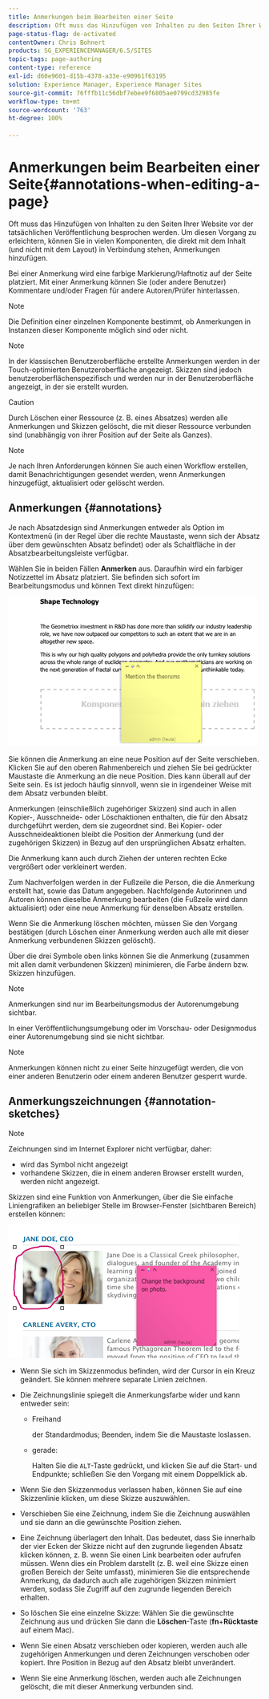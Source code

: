 ```yaml
---
title: Anmerkungen beim Bearbeiten einer Seite
description: Oft muss das Hinzufügen von Inhalten zu den Seiten Ihrer Website vor der tatsächlichen Veröffentlichung besprochen werden. Zur Erleichterung dieses Vorgangs können Sie in vielen Komponenten, die in direkter Verbindung mit dem Inhalt stehen, Anmerkungen hinzufügen.
page-status-flag: de-activated
contentOwner: Chris Bohnert
products: SG_EXPERIENCEMANAGER/6.5/SITES
topic-tags: page-authoring
content-type: reference
exl-id: d60e9601-d15b-4378-a33e-e90961f63195
solution: Experience Manager, Experience Manager Sites
source-git-commit: 76fffb11c56dbf7ebee9f6805ae0799cd32985fe
workflow-type: tm+mt
source-wordcount: '763'
ht-degree: 100%

---
```


# Anmerkungen beim Bearbeiten einer Seite{#annotations-when-editing-a-page}

Oft muss das Hinzufügen von Inhalten zu den Seiten Ihrer Website vor der tatsächlichen Veröffentlichung besprochen werden. Um diesen Vorgang zu erleichtern, können Sie in vielen Komponenten, die direkt mit dem Inhalt (und nicht mit dem Layout) in Verbindung stehen, Anmerkungen hinzufügen.

Bei einer Anmerkung wird eine farbige Markierung/Haftnotiz auf der Seite platziert. Mit einer Anmerkung können Sie (oder andere Benutzer) Kommentare und/oder Fragen für andere Autoren/Prüfer hinterlassen.

>[!NOTE]
>
>Die Definition einer einzelnen Komponente bestimmt, ob Anmerkungen in Instanzen dieser Komponente möglich sind oder nicht.

>[!NOTE]
>
>In der klassischen Benutzeroberfläche erstellte Anmerkungen werden in der Touch-optimierten Benutzeroberfläche angezeigt. Skizzen sind jedoch benutzeroberflächenspezifisch und werden nur in der Benutzeroberfläche angezeigt, in der sie erstellt wurden.

>[!CAUTION]
>
>Durch Löschen einer Ressource (z. B. eines Absatzes) werden alle Anmerkungen und Skizzen gelöscht, die mit dieser Ressource verbunden sind (unabhängig von ihrer Position auf der Seite als Ganzes).

>[!NOTE]
>
>Je nach Ihren Anforderungen können Sie auch einen Workflow erstellen, damit Benachrichtigungen gesendet werden, wenn Anmerkungen hinzugefügt, aktualisiert oder gelöscht werden.

## Anmerkungen {#annotations}

Je nach Absatzdesign sind Anmerkungen entweder als Option im Kontextmenü (in der Regel über die rechte Maustaste, wenn sich der Absatz über dem gewünschten Absatz befindet) oder als Schaltfläche in der Absatzbearbeitungsleiste verfügbar.

Wählen Sie in beiden Fällen **Anmerken** aus. Daraufhin wird ein farbiger Notizzettel im Absatz platziert. Sie befinden sich sofort im Bearbeitungsmodus und können Text direkt hinzufügen:

![chlimage_1-137](assets/chlimage_1-137.png)

Sie können die Anmerkung an eine neue Position auf der Seite verschieben. Klicken Sie auf den oberen Rahmenbereich und ziehen Sie bei gedrückter Maustaste die Anmerkung an die neue Position. Dies kann überall auf der Seite sein. Es ist jedoch häufig sinnvoll, wenn sie in irgendeiner Weise mit dem Absatz verbunden bleibt.

Anmerkungen (einschließlich zugehöriger Skizzen) sind auch in allen Kopier-, Ausschneide- oder Löschaktionen enthalten, die für den Absatz durchgeführt werden, dem sie zugeordnet sind. Bei Kopier- oder Ausschneideaktionen bleibt die Position der Anmerkung (und der zugehörigen Skizzen) in Bezug auf den ursprünglichen Absatz erhalten.

Die Anmerkung kann auch durch Ziehen der unteren rechten Ecke vergrößert oder verkleinert werden.

Zum Nachverfolgen werden in der Fußzeile die Person, die die Anmerkung erstellt hat, sowie das Datum angegeben. Nachfolgende Autorinnen und Autoren können dieselbe Anmerkung bearbeiten (die Fußzeile wird dann aktualisiert) oder eine neue Anmerkung für denselben Absatz erstellen.

Wenn Sie die Anmerkung löschen möchten, müssen Sie den Vorgang bestätigen (durch Löschen einer Anmerkung werden auch alle mit dieser Anmerkung verbundenen Skizzen gelöscht).

Über die drei Symbole oben links können Sie die Anmerkung (zusammen mit allen damit verbundenen Skizzen) minimieren, die Farbe ändern bzw. Skizzen hinzufügen.

>[!NOTE]
>
>Anmerkungen sind nur im Bearbeitungsmodus der Autorenumgebung sichtbar.
>
>In einer Veröffentlichungsumgebung oder im Vorschau- oder Designmodus einer Autorenumgebung sind sie nicht sichtbar.

>[!NOTE]
>
>Anmerkungen können nicht zu einer Seite hinzugefügt werden, die von einer anderen Benutzerin oder einem anderen Benutzer gesperrt wurde.

## Anmerkungszeichnungen {#annotation-sketches}

>[!NOTE]
>
>Zeichnungen sind im Internet Explorer nicht verfügbar, daher:
>
>* wird das Symbol nicht angezeigt
>* vorhandene Skizzen, die in einem anderen Browser erstellt wurden, werden nicht angezeigt.
>

Skizzen sind eine Funktion von Anmerkungen, über die Sie einfache Liniengrafiken an beliebiger Stelle im Browser-Fenster (sichtbaren Bereich) erstellen können:

![chlimage_1-138](assets/chlimage_1-138.png)

* Wenn Sie sich im Skizzenmodus befinden, wird der Cursor in ein Kreuz geändert. Sie können mehrere separate Linien zeichnen.
* Die Zeichnungslinie spiegelt die Anmerkungsfarbe wider und kann entweder sein:

   * Freihand

     der Standardmodus; Beenden, indem Sie die Maustaste loslassen.

   * gerade:

     Halten Sie die `ALT`-Taste gedrückt, und klicken Sie auf die Start- und Endpunkte; schließen Sie den Vorgang mit einem Doppelklick ab.

* Wenn Sie den Skizzenmodus verlassen haben, können Sie auf eine Skizzenlinie klicken, um diese Skizze auszuwählen.
* Verschieben Sie eine Zeichnung, indem Sie die Zeichnung auswählen und sie dann an die gewünschte Position ziehen.
* Eine Zeichnung überlagert den Inhalt. Das bedeutet, dass Sie innerhalb der vier Ecken der Skizze nicht auf den zugrunde liegenden Absatz klicken können, z. B. wenn Sie einen Link bearbeiten oder aufrufen müssen. Wenn dies ein Problem darstellt (z. B. weil eine Skizze einen großen Bereich der Seite umfasst), minimieren Sie die entsprechende Anmerkung, da dadurch auch alle zugehörigen Skizzen minimiert werden, sodass Sie Zugriff auf den zugrunde liegenden Bereich erhalten.
* So löschen Sie eine einzelne Skizze: Wählen Sie die gewünschte Zeichnung aus und drücken Sie dann die **Löschen**-Taste (**fn**+**Rücktaste** auf einem Mac).

* Wenn Sie einen Absatz verschieben oder kopieren, werden auch alle zugehörigen Anmerkungen und deren Zeichnungen verschoben oder kopiert. Ihre Position in Bezug auf den Absatz bleibt unverändert.
* Wenn Sie eine Anmerkung löschen, werden auch alle Zeichnungen gelöscht, die mit dieser Anmerkung verbunden sind.
